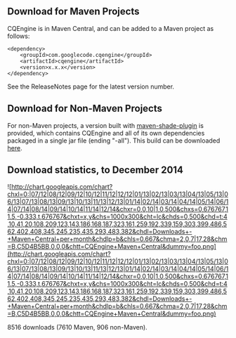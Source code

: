 ## Download for Maven Projects ##
CQEngine is in Maven Central, and can be added to a Maven project as follows:
```
<dependency>
    <groupId>com.googlecode.cqengine</groupId>
    <artifactId>cqengine</artifactId>
    <version>x.x.x</version>
</dependency>
```
See the ReleaseNotes page for the latest version number.

## Download for Non-Maven Projects ##
For non-Maven projects, a version built with [maven-shade-plugin](http://maven.apache.org/plugins/maven-shade-plugin/) is provided, which contains CQEngine and all of its own dependencies packaged in a single jar file (ending "-all"). This build can be downloaded [here](http://code.google.com/p/cqengine/downloads/list).

## Download statistics, to December 2014 ##

![http://chart.googleapis.com/chart?chxl=0:|07/12|08/12|09/12|10/12|11/12|12/12|01/13|02/13|03/13|04/13|05/13|06/13|07/13|08/13|09/13|10/13|11/13|12/13|01/14|02/14|03/14|04/14|05/14|06/14|07/14|08/14|09/14|10/14|11/14|12/14&chxr=0,0,10|1,0,500&chxs=0,676767,11.5,-0.333,t,676767&chxt=x,y&chs=1000x300&cht=lc&chds=0,500&chd=t:4,10,41,20,108,209,123,143,186,168,187,323,161,259,192,339,159,303,399,486,562,402,408,345,245,235,435,293,483,382&chdl=Downloads+-+Maven+Central+per+month&chdlp=b&chls=0.667&chma=2,0,7|17,28&chm=B,C5D4B5BB,0,0,0&chtt=CQEngine+Maven+Central&dummy=foo.png](http://chart.googleapis.com/chart?chxl=0:|07/12|08/12|09/12|10/12|11/12|12/12|01/13|02/13|03/13|04/13|05/13|06/13|07/13|08/13|09/13|10/13|11/13|12/13|01/14|02/14|03/14|04/14|05/14|06/14|07/14|08/14|09/14|10/14|11/14|12/14&chxr=0,0,10|1,0,500&chxs=0,676767,11.5,-0.333,t,676767&chxt=x,y&chs=1000x300&cht=lc&chds=0,500&chd=t:4,10,41,20,108,209,123,143,186,168,187,323,161,259,192,339,159,303,399,486,562,402,408,345,245,235,435,293,483,382&chdl=Downloads+-+Maven+Central+per+month&chdlp=b&chls=0.667&chma=2,0,7|17,28&chm=B,C5D4B5BB,0,0,0&chtt=CQEngine+Maven+Central&dummy=foo.png)

8516 downloads (7610 Maven, 906 non-Maven).